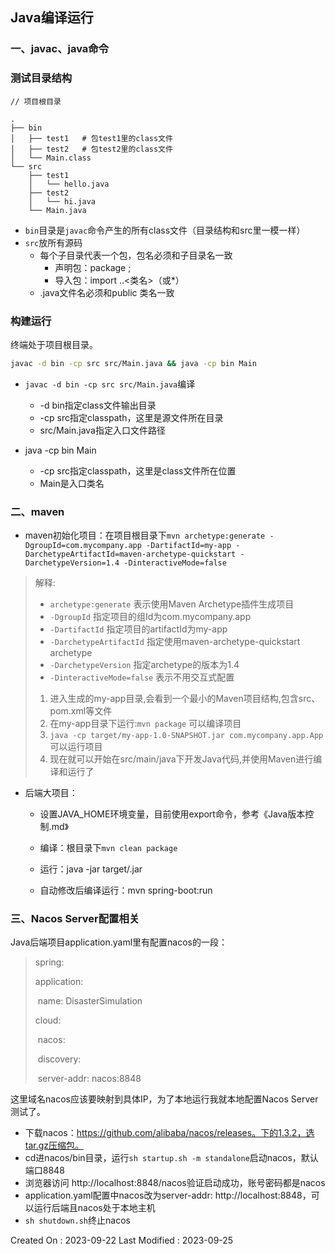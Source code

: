## Java编译运行



### 一、javac、java命令



### 测试目录结构

```
// 项目根目录

.
├── bin
│   ├── test1	# 包test1里的class文件
│   ├── test2	# 包test2里的class文件
│   └── Main.class
└── src
    ├── test1
    │   └── hello.java
    ├── test2
    │   └── hi.java
    └── Main.java

```

- `bin`目录是`javac`命令产生的所有class文件（目录结构和src里一模一样）
- `src`放所有源码
  - 每个子目录代表一个包，包名必须和子目录名一致
    - 声明包：package <name>;
    - 导入包：import <p1>.<p2>.<类名>（或*）
  - .java文件名必须和public 类名一致



### 构建运行

终端处于项目根目录。

```sh
javac -d bin -cp src src/Main.java && java -cp bin Main
```

- `javac -d bin -cp src src/Main.java`编译
  - -d bin指定class文件输出目录
  - -cp src指定classpath，这里是源文件所在目录
  - src/Main.java指定入口文件路径

- java -cp bin Main
  - -cp src指定classpath，这里是class文件所在位置
  - Main是入口类名





### 二、maven

- maven初始化项目：在项目根目录下`mvn archetype:generate -DgroupId=com.mycompany.app -DartifactId=my-app -DarchetypeArtifactId=maven-archetype-quickstart -DarchetypeVersion=1.4 -DinteractiveMode=false`

> 解释:
>
> - `archetype:generate` 表示使用Maven Archetype插件生成项目
> - `-DgroupId` 指定项目的组Id为com.mycompany.app
> - `-DartifactId` 指定项目的artifactId为my-app
> - `-DarchetypeArtifactId` 指定使用maven-archetype-quickstart archetype
> - `-DarchetypeVersion` 指定archetype的版本为1.4
> - `-DinteractiveMode=false` 表示不用交互式配置
>
> 1. 进入生成的my-app目录,会看到一个最小的Maven项目结构,包含src、pom.xml等文件
> 2. 在my-app目录下运行:`mvn package` 可以编译项目
> 3. `java -cp target/my-app-1.0-SNAPSHOT.jar com.mycompany.app.App` 可以运行项目
> 4. 现在就可以开始在src/main/java下开发Java代码,并使用Maven进行编译和运行了

- 后端大项目：

  - 设置JAVA_HOME环境变量，目前使用export命令，参考《Java版本控制.md》

  - 编译：根目录下`mvn clean package`

  - 运行：java -jar target/<jar-file-name>.jar

  - 自动修改后编译运行：mvn spring-boot:run



### 三、Nacos Server配置相关

Java后端项目application.yaml里有配置nacos的一段：

> spring:
>
>   application:
>
> ​    name: DisasterSimulation
>
>   cloud:
>
> ​    nacos:
>
> ​      discovery:
>
> ​        server-addr: nacos:8848

这里域名nacos应该要映射到具体IP，为了本地运行我就本地配置Nacos Server测试了。

- 下载nacos：https://github.com/alibaba/nacos/releases。下的1.3.2，选tar.gz压缩包。
- cd进nacos/bin目录，运行`sh startup.sh -m standalone`启动nacos，默认端口8848
- 浏览器访问 http://localhost:8848/nacos验证启动成功，账号密码都是nacos
- application.yaml配置中nacos改为server-addr: http://localhost:8848，可以运行后端且nacos处于本地主机
- `sh shutdown.sh`终止nacos






Created On : 2023-09-22
Last Modified : 2023-09-25